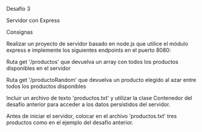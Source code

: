 Desafío 3


Servidor con Express


Consignas

Realizar un proyecto de servidor basado en node.js que utilice el módulo express e implemente los siguientes endpoints en el puerto 8080:

Ruta get '/productos' que devuelva un array con todos los productos disponibles en el servidor

Ruta get '/productoRandom' que devuelva un producto elegido al azar entre todos los productos disponibles

Incluir un archivo de texto 'productos.txt' y utilizar la clase Contenedor del desafío anterior para acceder a los datos persistidos del servidor.

Antes de iniciar el servidor, colocar en el archivo 'productos.txt' tres productos como en el ejemplo del desafío anterior.
